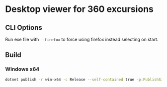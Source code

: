 # Desktop viewer for 360 excursions

## CLI Options
Run exe file with `--firefox` to force using firefox instead selecting on start.

## Build

### Windows x64
```bash
dotnet publish -r win-x64 -c Release --self-contained true -p:PublishSingleFile=true -p:PublishTrimmed=true
```
